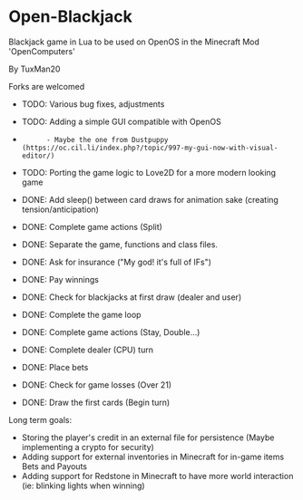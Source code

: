 # Open-Blackjack
Blackjack game in Lua to be used on OpenOS in the Minecraft Mod 'OpenComputers'


By TuxMan20

Forks are welcomed

- TODO: Various bug fixes, adjustments
- TODO: Adding a simple GUI compatible with OpenOS
-           - Maybe the one from Dustpuppy     (https://oc.cil.li/index.php?/topic/997-my-gui-now-with-visual-editor/)
- TODO: Porting the game logic to Love2D for a more modern looking game


- DONE: Add sleep() between card draws for animation sake (creating tension/anticipation)
- DONE: Complete game actions (Split)
- DONE: Separate the game, functions and class files.
- DONE: Ask for insurance ("My god! it's full of IFs")
- DONE: Pay winnings
- DONE: Check for blackjacks at first draw (dealer and user)
- DONE: Complete the game loop
- DONE: Complete game actions (Stay, Double...)
- DONE: Complete dealer (CPU) turn
- DONE: Place bets
- DONE: Check for game losses (Over 21)
- DONE: Draw the first cards (Begin turn)

Long term goals:
- Storing the player's credit in an external file for persistence (Maybe implementing a crypto for security)
- Adding support for external inventories in Minecraft for in-game items Bets and Payouts
- Adding support for Redstone in Minecraft to have more world interaction (ie: blinking lights when winning)
